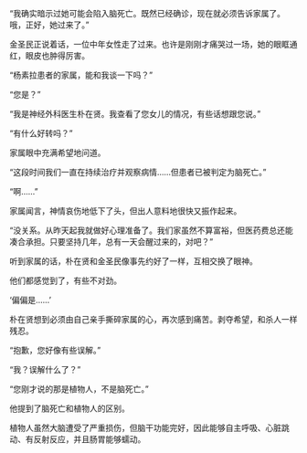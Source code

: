 “我确实暗示过她可能会陷入脑死亡。既然已经确诊，现在就必须告诉家属了。哦，正好，她过来了。”

金圣民正说着话，一位中年女性走了过来。也许是刚刚才痛哭过一场，她的眼眶通红，眼皮也肿得厉害。

“杨素拉患者的家属，能和我谈一下吗？”

“您是？”

“我是神经外科医生朴在贤。我查看了您女儿的情况，有些话想跟您说。”

“有什么好转吗？”

家属眼中充满希望地问道。

“这段时间我们一直在持续治疗并观察病情……但患者已被判定为脑死亡。”

“啊……”

家属闻言，神情哀伤地低下了头，但出人意料地很快又振作起来。

“没关系。从昨天起我就做好心理准备了。我们家虽然不算富裕，但医药费总还能凑合承担。只要坚持几年，总有一天会醒过来的，对吧？”

听到家属的话，朴在贤和金圣民像事先约好了一样，互相交换了眼神。

他们都感觉到了，有些不对劲。

‘偏偏是……’

朴在贤想到必须由自己亲手撕碎家属的心，再次感到痛苦。剥夺希望，和杀人一样残忍。

“抱歉，您好像有些误解。”

“我？误解什么了？”

“您刚才说的那是植物人，不是脑死亡。”

他提到了脑死亡和植物人的区别。

植物人虽然大脑遭受了严重损伤，但脑干功能完好，因此能够自主呼吸、心脏跳动、有反射反应，并且肠胃能够蠕动。